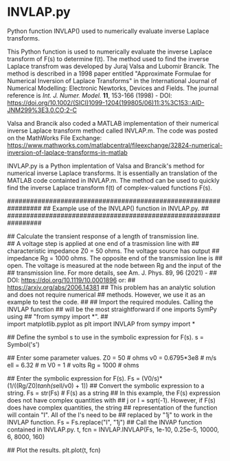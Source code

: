 # INVLAP.py
Python function INVLAP() used to numerically evaluate inverse Laplace transforms.

This Python function is used to numerically evaluate the inverse Laplace transform of F(s) to determine f(t).  The method used to find the inverse Laplace transfrom was developed by Juraj Valsa and Lubomir Brancik.  The method is described in a 1998 paper entitled "Approximate Formulae for Numerical Inversion of Laplace Transforms" in the International Journal of Numerical Modelling: Electronic Newtorks, Devices and Fields.  The journal reference is *Int. J. Numer. Model.* **11**, 153-166 (1998) - DOI: https://doi.org/10.1002/(SICI)1099-1204(199805/06)11:3%3C153::AID-JNM299%3E3.0.CO;2-C

Valsa and Brancik also coded a MATLAB implementation of their numerical inverse Laplace transform method called INVLAP.m.  The code was posted on the MathWorks File Exchange: https://www.mathworks.com/matlabcentral/fileexchange/32824-numerical-inversion-of-laplace-transforms-in-matlab

INVLAP.py is a Python implentation of Valsa and Brancik's method for numerical inverse Laplace transforms.  It is essentially an translation of the MATLAB code containted in INVLAP.m.  The method can be used to quickly find the inverse Laplace transform f(t) of complex-valued functions F(s).

\#################################################################
\## Example use of the INVLAP() function in INVLAP.py.          \##
\#################################################################

\## Calculate the transient response of a length of transmission line.  
\## A voltage step is applied at one end of a trasmission line with 
\## characteristic impedance Z0 = 50 ohms.  The voltage source has output
\## impedance Rg = 1000 ohms.  The opposite end of the transmission line is
\## open.  The voltage is measured at the node between Rg and the input of the
\## transmission line.  For more details, see Am. J. Phys. 89, 96 (2021) - 
\## DOI: https://doi.org/10.1119/10.0001896 or:
\## https://arxiv.org/abs/2006.14381
\## This problem has an analytic solution and does not require numerical
\## methods.  However, we use it as an example to test the code.
\##
\## Import the required modules.  Calling the INVLAP function
\## will be the most straightforward if one imports SymPy using 
\## "from sympy import *".
\##     
import matplotlib.pyplot as plt
import INVLAP
from sympy import *

\## Define the symbol s to use in the symbolic expression for F(s). 
s = Symbol('s')

\## Enter some parameter values.
Z0 = 50 # ohms
v0 = 0.6795*3e8 # m/s
ell = 6.32 # m
V0 = 1 # volts
Rg = 1000 # ohms
 
\## Enter the symbolic expression for F(s).
Fs = (V0/s)*(1/((Rg/Z0)*tanh(s*ell/v0) + 1))
\## Convert the symbolic expression to a string.
Fs = str(Fs) # F(s) as a string
\## In this example, the F(s) expression does not have complex quantities with
\## j or I = sqrt(-1).  However, if F(s) does have complex quantities, the string
\## representation of the function will contain "I".  All of the I's need to be
\## replaced by "1j" to work in the INVLAP function. 
Fs = Fs.replace("I", "1j")
\## Call the INVAP function contained in INVLAP.py.
t, fcn = INVLAP.INVLAP(Fs, 1e-10, 0.25e-5, 10000, 6, 8000, 160)

\## Plot the results.
plt.plot(t, fcn)
